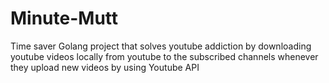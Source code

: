 # Minute-Mutt
Time saver Golang project that solves youtube addiction by downloading youtube videos locally from youtube to the subscribed channels whenever they upload new videos by using Youtube API   
